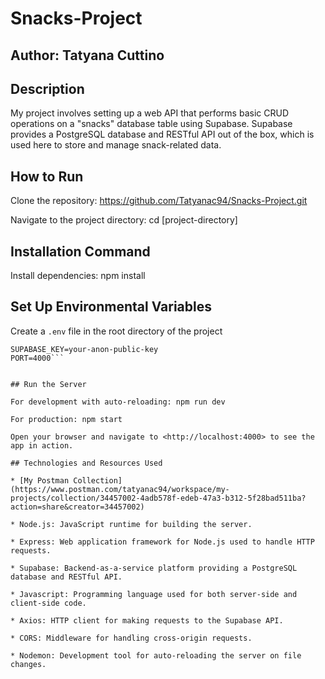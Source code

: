 # Snacks-Project

## Author: Tatyana Cuttino

## Description

My project involves setting up a web API that performs basic CRUD operations on a "snacks" database table using Supabase. Supabase provides a PostgreSQL database and RESTful API out of the box, which is used here to store and manage snack-related data.

## How to Run

Clone the repository: <https://github.com/Tatyanac94/Snacks-Project.git>

Navigate to the project directory: cd [project-directory]

## Installation Command

Install dependencies: npm install

## Set Up Environmental Variables

Create a `.env` file in the root directory of the project

```SUPABASE_URL=https://your-project-id.supabase.co
SUPABASE_KEY=your-anon-public-key
PORT=4000```


## Run the Server

For development with auto-reloading: npm run dev

For production: npm start

Open your browser and navigate to <http://localhost:4000> to see the app in action.

## Technologies and Resources Used

* [My Postman Collection](https://www.postman.com/tatyanac94/workspace/my-projects/collection/34457002-4adb578f-edeb-47a3-b312-5f28bad511ba?action=share&creator=34457002)

* Node.js: JavaScript runtime for building the server.

* Express: Web application framework for Node.js used to handle HTTP requests.

* Supabase: Backend-as-a-service platform providing a PostgreSQL database and RESTful API.

* Javascript: Programming language used for both server-side and client-side code.

* Axios: HTTP client for making requests to the Supabase API.

* CORS: Middleware for handling cross-origin requests.

* Nodemon: Development tool for auto-reloading the server on file changes.
